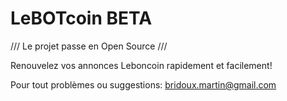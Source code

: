 # LeBOTcoin BETA

/// Le projet passe en Open Source ///

Renouvelez vos annonces Leboncoin rapidement et facilement!

Pour tout problèmes ou suggestions: bridoux.martin@gmail.com
